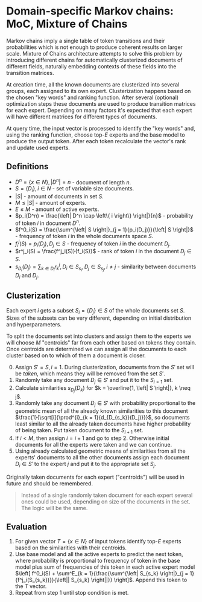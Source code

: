 # Domain-specific Markov chains: MoC, Mixture of Chains

Markov chains imply a single table of token transitions and their probabilities which is not enough to produce coherent results on larger scale. Mixture of Chains architecture attempts to solve this problem by introducing different chains for automatically clusterized documents of different fields, naturally embedding contexts of these fields into the transition matrices.

At creation time, all the known documents are clusterized into several groups, each assigned to its own expert. Clusterization happens based on the chosen "key words" and ranking function. After several (optional) optimization steps these documents are used to produce transition matrices for each expert. Depending on many factors it's expected that each expert will have different matrices for different types of documents.

At query time, the input vector is processed to identify the "key words" and, using the ranking function, choose top-$E$ experts and the base model to produce the output token. After each token recalculate the vector's rank and update used experts.

## Definitions

- $D^n = \left\{ x \in N \right\}, \left| D^n \right| = n$ - document of length $n$.
- $S = \left\{ D_i \right\}, i \in N$ - set of variable size documents.
- $\left| S \right|$ - amount of documents in set $S$.
- $M \leq \left| S \right|$ - amount of experts.
- $E \leq M$ - amount of active experts.
- $p_i(D^n) = \frac{\left| D^n \cap \left\{ i \right\} \right|}{n}$ - probability of token $i$ in document $D^n$.
- $f^0_i(S) = \frac{\sum^{\left| S \right|}_{j = 1}{p_i(D_j)}}{\left| S \right|}$ - frequency of token $i$ in the whole documents space $S$.
- $f^j_i(S) = p_i(D_j), D_j \in S$ - frequency of token $i$ in the document $D_j$.
- $r^j_i(S) = \frac{f^j_i(S)}{f_i(S)}$ - rank of token $i$ in the document $D_j \in S$.
- $s_{D_i}(D_j) = \sum_{k \in D_i}{r^j_k}, D_i \in S_{s_i}, D_j \in S_{s_j}, i \neq j$ - similarity between documents $D_i$ and $D_j$.

## Clusterization

Each expert $i$ gets a subset $S_i = \left\{ D_j \right\} \in S$ of the whole documents set $S$. Sizes of the subsets can be very different, depending on initial distribution and hyperparameters.

To split the documents set into clusters and assign them to the experts we will choose $M$ "centroids" far from each other based on tokens they contain. Once centroids are determined we can assign all the documents to each cluster based on to which of them a document is closer.

0. Assign $S' = S, i = 1$. During clusterization, documents from the $S'$ set will be *taken*, which means they will be removed from the set $S'$.
1. Randomly take any document $D_j \in S'$ and put it to the $S_{i = 1}$ set.
2. Calculate similarities $s_{D_j}(D_k)$ for $k = \overline{1, \left| S \right|}, k \neq j$.
3. Randomly take any document $D_j \in S'$ with probability proportional to the geometric mean of all the already known similarities to this document $\frac{1}{\sqrt[i]{\prod^{i}_{k = 1}{d_{D_{s_k}}(D_j)}}}$, so documents least similar to all the already taken documents have higher probability of being taken. Put taken document to the $S_{i + 1}$ set.
4. If $i \lt M$, then assign $i = i + 1$ and go to step 2. Otherwise initial documents for all the experts were taken and we can continue.
5. Using already calculated geometric means of similarities from all the experts' documents to all the other documents assign each document $D_i \in S'$ to the expert $j$ and put it to the appropriate set $S_j$.

Originally taken documents for each expert ("centroids") will be used in future and should be remembered.

> Instead of a single randomly taken document for each expert several ones could be used, depending on size of the documents in the set. The logic will be the same.

## Evaluation

1. For given vector $T = \left\{ x \in N \right\}$ of input tokens identify top-$E$ experts based on the similarities with their centroids.
2. Use base model and all the active experts to predict the next token, where probability is proportional to frequency of token in the base model plus sum of frequencies of this token in each active expert model $\left[ f^0_i(S) + \sum^E_{k = 1}{\frac{\sum^{\left| S_{s_k} \right|}_{j = 1}{f^j_i(S_{s_k})}}{\left|| S_{s_k} \right||}} \right]$. Append this token to the $T$ vector.
3. Repeat from step 1 until stop condition is met.